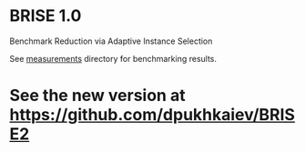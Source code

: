 # BRISE 1.0
Benchmark Reduction via Adaptive Instance Selection

See [measurements](./measurements) directory for benchmarking results.

# See the new version at https://github.com/dpukhkaiev/BRISE2
